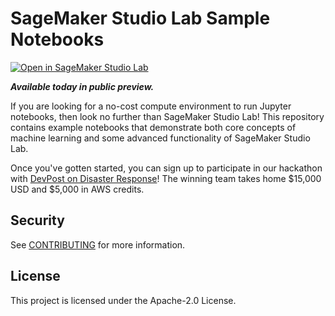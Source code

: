 # SageMaker Studio Lab Sample Notebooks

[![Open in SageMaker Studio Lab](https://studiolab.sagemaker.aws/studiolab.svg)](https://studiolab.sagemaker.aws/import/github/aws/studio-lab-examples/blob/main/natural-language-processing/NLP_Disaster_Recovery_Translation.ipynb)

***Available today in public preview.***

If you are looking for a no-cost compute environment to run Jupyter notebooks, then look no further than SageMaker Studio Lab! This repository contains example notebooks that demonstrate both core concepts of machine learning and some advanced functionality of SageMaker Studio Lab.

Once you've gotten started, you can sign up to participate in our hackathon with [DevPost on Disaster Response](https://awsdisasterresponse.devpost.com/)! The winning team takes home $15,000 USD and $5,000 in AWS credits.

## Security

See [CONTRIBUTING](CONTRIBUTING.md#security-issue-notifications) for more information.

## License

This project is licensed under the Apache-2.0 License.
